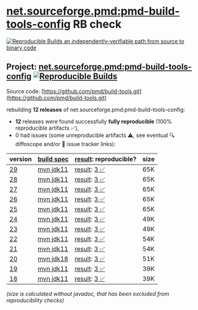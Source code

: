 [net.sourceforge.pmd:pmd-build-tools-config](https://central.sonatype.com/artifact/net.sourceforge.pmd/pmd-build-tools-config/versions) RB check
=======

[![Reproducible Builds](https://reproducible-builds.org/images/logos/rb.svg) an independently-verifiable path from source to binary code](https://reproducible-builds.org/)

## Project: [net.sourceforge.pmd:pmd-build-tools-config](https://central.sonatype.com/artifact/net.sourceforge.pmd/pmd-build-tools-config/versions) [![Reproducible Builds](https://img.shields.io/endpoint?url=https://raw.githubusercontent.com/jvm-repo-rebuild/reproducible-central/master/content/net/sourceforge/pmd/pmd-build-tools-config/badge.json)](https://github.com/jvm-repo-rebuild/reproducible-central/blob/master/content/net/sourceforge/pmd/pmd-build-tools-config/README.md)

Source code: [https://github.com/pmd/build-tools.git](https://github.com/pmd/build-tools.git)

rebuilding **12 releases** of net.sourceforge.pmd:pmd-build-tools-config:
- **12** releases were found successfully **fully reproducible** (100% reproducible artifacts :white_check_mark:),
- 0 had issues (some unreproducible artifacts :warning:, see eventual :mag: diffoscope and/or :memo: issue tracker links):

| version | [build spec](/BUILDSPEC.md) | [result](https://reproducible-builds.org/docs/jvm/): reproducible? | size |
| -- | --------- | ------ | -- |
| [29](https://central.sonatype.com/artifact/net.sourceforge.pmd/pmd-build-tools-config/29/pom) | [mvn jdk11](pmd-build-tools-config-29.buildspec) | [result](pmd-build-tools-config-29.buildinfo): [3 :white_check_mark: ](pmd-build-tools-config-29.buildcompare) | 65K |
| [28](https://central.sonatype.com/artifact/net.sourceforge.pmd/pmd-build-tools-config/28/pom) | [mvn jdk11](pmd-build-tools-config-28.buildspec) | [result](pmd-build-tools-config-28.buildinfo): [3 :white_check_mark: ](pmd-build-tools-config-28.buildcompare) | 65K |
| [27](https://central.sonatype.com/artifact/net.sourceforge.pmd/pmd-build-tools-config/27/pom) | [mvn jdk11](pmd-build-tools-config-27.buildspec) | [result](pmd-build-tools-config-27.buildinfo): [3 :white_check_mark: ](pmd-build-tools-config-27.buildcompare) | 65K |
| [26](https://central.sonatype.com/artifact/net.sourceforge.pmd/pmd-build-tools-config/26/pom) | [mvn jdk11](pmd-build-tools-config-26.buildspec) | [result](pmd-build-tools-config-26.buildinfo): [3 :white_check_mark: ](pmd-build-tools-config-26.buildcompare) | 65K |
| [25](https://central.sonatype.com/artifact/net.sourceforge.pmd/pmd-build-tools-config/25/pom) | [mvn jdk11](pmd-build-tools-config-25.buildspec) | [result](pmd-build-tools-config-25.buildinfo): [3 :white_check_mark: ](pmd-build-tools-config-25.buildcompare) | 65K |
| [24](https://central.sonatype.com/artifact/net.sourceforge.pmd/pmd-build-tools-config/24/pom) | [mvn jdk11](pmd-build-tools-config-24.buildspec) | [result](pmd-build-tools-config-24.buildinfo): [3 :white_check_mark: ](pmd-build-tools-config-24.buildcompare) | 49K |
| [23](https://central.sonatype.com/artifact/net.sourceforge.pmd/pmd-build-tools-config/23/pom) | [mvn jdk11](pmd-build-tools-config-23.buildspec) | [result](pmd-build-tools-config-23.buildinfo): [3 :white_check_mark: ](pmd-build-tools-config-23.buildcompare) | 49K |
| [22](https://central.sonatype.com/artifact/net.sourceforge.pmd/pmd-build-tools-config/22/pom) | [mvn jdk11](pmd-build-tools-config-22.buildspec) | [result](pmd-build-tools-config-22.buildinfo): [3 :white_check_mark: ](pmd-build-tools-config-22.buildcompare) | 54K |
| [21](https://central.sonatype.com/artifact/net.sourceforge.pmd/pmd-build-tools-config/21/pom) | [mvn jdk11](pmd-build-tools-config-21.buildspec) | [result](pmd-build-tools-config-21.buildinfo): [3 :white_check_mark: ](pmd-build-tools-config-21.buildcompare) | 54K |
| [20](https://central.sonatype.com/artifact/net.sourceforge.pmd/pmd-build-tools-config/20/pom) | [mvn jdk18](pmd-build-tools-config-20.buildspec) | [result](pmd-build-tools-config-20.buildinfo): [3 :white_check_mark: ](pmd-build-tools-config-20.buildcompare) | 51K |
| [19](https://central.sonatype.com/artifact/net.sourceforge.pmd/pmd-build-tools-config/19/pom) | [mvn jdk11](pmd-build-tools-config-19.buildspec) | [result](pmd-build-tools-config-19.buildinfo): [3 :white_check_mark: ](pmd-build-tools-config-19.buildcompare) | 39K |
| [18](https://central.sonatype.com/artifact/net.sourceforge.pmd/pmd-build-tools-config/18/pom) | [mvn jdk11](pmd-build-tools-config-18.buildspec) | [result](pmd-build-tools-config-18.buildinfo): [3 :white_check_mark: ](pmd-build-tools-config-18.buildcompare) | 39K |

<i>(size is calculated without javadoc, that has been excluded from reproducibility checks)</i>
